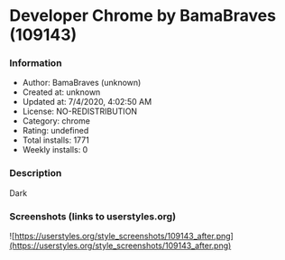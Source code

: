 # Developer Chrome  by BamaBraves (109143)

### Information
- Author: BamaBraves (unknown)
- Created at: unknown
- Updated at: 7/4/2020, 4:02:50 AM
- License: NO-REDISTRIBUTION
- Category: chrome
- Rating: undefined
- Total installs: 1771
- Weekly installs: 0


### Description
Dark


### Screenshots (links to userstyles.org)
![https://userstyles.org/style_screenshots/109143_after.png](https://userstyles.org/style_screenshots/109143_after.png)


